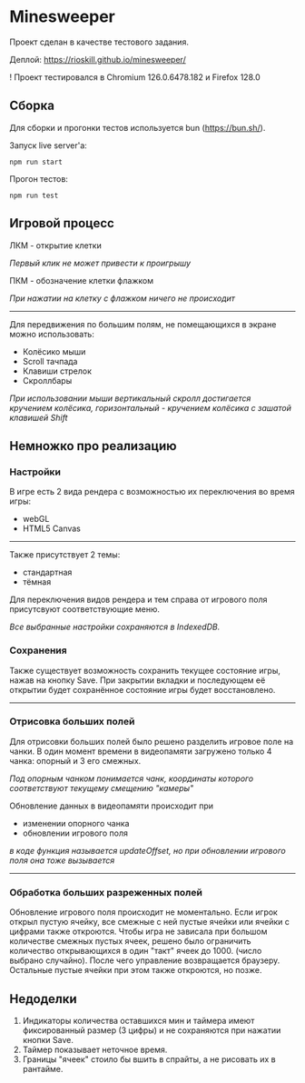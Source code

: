 # Minesweeper

Проект сделан в качестве тестового задания.

Деплой: https://rioskill.github.io/minesweeper/

! Проект тестировался в Chromium 126.0.6478.182 и Firefox 128.0

## Сборка

Для сборки и прогонки тестов используется bun (https://bun.sh/).

Запуск live server'а:

```
npm run start
```

Прогон тестов:
```
npm run test
```

## Игровой процесс

ЛКМ - открытие клетки

*Первый клик не может привести к проигрышу*

ПКМ - обозначение клетки флажком

*При нажатии на клетку с флажком ничего не происходит*

---

Для передвижения по большим полям, не помещающихся в экране можно использовать:
- Колёсико мыши
- Scroll тачпада
- Клавиши стрелок
- Скроллбары

*При использовании мыши вертикальный скролл достигается кручением колёсика, горизонтальный - кручением колёсика с зашатой клавишей Shift*

## Немножко про реализацию

### Настройки

В игре есть 2 вида рендера с возможностью их переключения во время игры:
- webGL
- HTML5 Canvas

---

Также присутствует 2 темы:
- стандартная
- тёмная

Для переключения видов рендера и тем справа от игрового поля присутсвуют соответствующие меню.

*Все выбранные настройки сохраняются в IndexedDB.*

### Сохранения

Также существует возможность сохранить текущее состояние игры, нажав на кнопку Save. При закрытии вкладки и последующем её открытии будет сохранённое состояние игры будет восстановлено.

---

### Отрисовка больших полей

Для отрисовки больших полей было решено разделить игровое поле на чанки. В один момент времени в видеопамяти загружено только 4 чанка: опорный и 3 его смежных.

*Под опорным чанком понимается чанк, координаты которого соответствуют текущему смещению "камеры"*

Обновление данных в видеопамяти происходит при
- изменении опорного чанка
- обновлении игрового поля

*в коде функция называется updateOffset, но при обновлении игрового поля она тоже вызывается*

---

### Обработка больших разреженных полей

Обновление игрового поля происходит не моментально. Если игрок открыл пустую ячейку, все смежные с ней пустые ячейки или ячейки с цифрами также откроются. Чтобы игра не зависала при большом количестве смежных пустых ячеек, решено было ограничить количество открывающихся в один "такт" ячеек до 1000. (число выбрано случайно). После чего управление возвращается браузеру. Остальные пустые ячейки при этом также откроются, но позже.

## Недоделки

1. Индикаторы количества оставшихся мин и таймера имеют фиксированный размер (3 цифры) и не сохраняются при нажатии кнопки Save.
2. Таймер показывает неточное время.
3. Границы "ячеек" стоило бы вшить в спрайты, а не рисовать их в рантайме.

